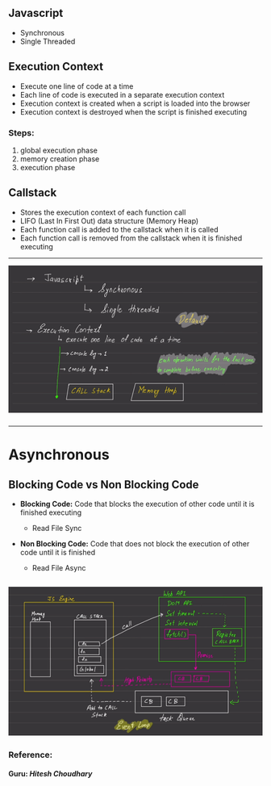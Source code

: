 ## Javascript
- Synchronous
- Single Threaded

## Execution Context
- Execute one line of code at a time
- Each line of code is executed in a separate execution context
- Execution context is created when a script is loaded into the browser
- Execution context is destroyed when the script is finished executing

### Steps:
1. global execution phase
2. memory creation phase
3. execution phase

## Callstack
- Stores the execution context of each function call
- LIFO (Last In First Out) data structure (Memory Heap)
- Each function call is added to the callstack when it is called
- Each function call is removed from the callstack when it is finished executing
---
![alt text](/Learn%20What%20Matters/03%20Async%20Nature%20of%20JS/assets/ss1.png)

###
---
# Asynchronous
## Blocking Code vs Non Blocking Code
- **Blocking Code:** Code that blocks the execution of other code until it is finished executing
    * Read File Sync

- **Non Blocking Code:** Code that does not block the execution of other code until it is finished
    * Read File Async

![alt text](/Learn%20What%20Matters/03%20Async%20Nature%20of%20JS/assets/ss2.png)
----


### Reference:
#### Guru: *Hitesh Choudhary*